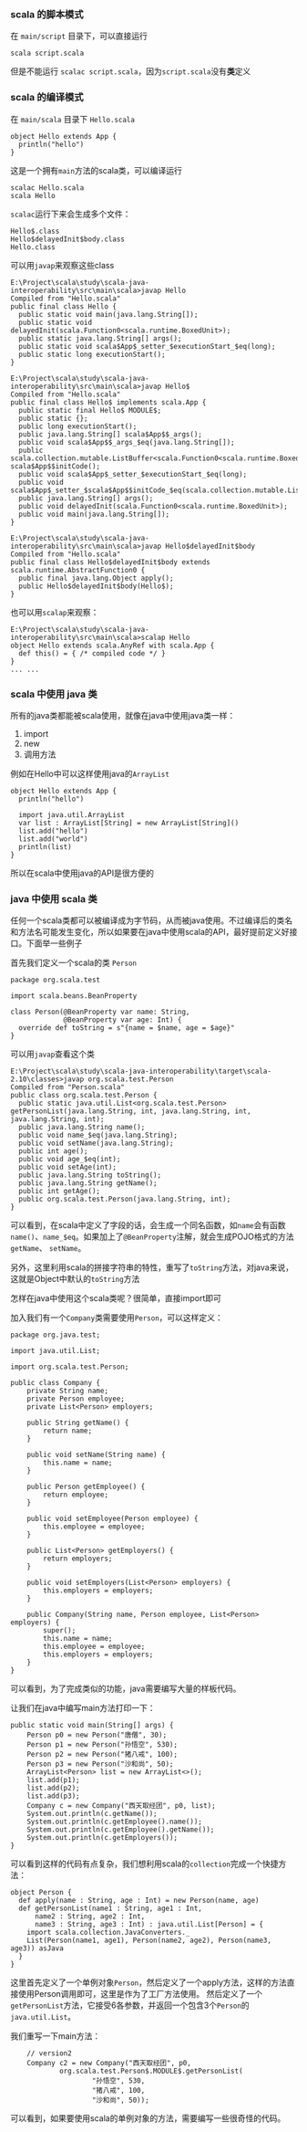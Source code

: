 ### scala 的脚本模式

在 `main/script` 目录下，可以直接运行

	scala script.scala

但是不能运行 `scalac script.scala`，因为`script.scala`没有**类**定义

### scala 的编译模式

在 `main/scala` 目录下 `Hello.scala`

	object Hello extends App {
	  println("hello")
	}

这是一个拥有`main`方法的scala类，可以编译运行


	scalac Hello.scala
	scala Hello

`scalac`运行下来会生成多个文件：

	Hello$.class
	Hello$delayedInit$body.class
	Hello.class

可以用`javap`来观察这些class

	E:\Project\scala\study\scala-java-interoperability\src\main\scala>javap Hello
	Compiled from "Hello.scala"
	public final class Hello {
	  public static void main(java.lang.String[]);
	  public static void delayedInit(scala.Function0<scala.runtime.BoxedUnit>);
	  public static java.lang.String[] args();
	  public static void scala$App$_setter_$executionStart_$eq(long);
	  public static long executionStart();
	}
	
	E:\Project\scala\study\scala-java-interoperability\src\main\scala>javap Hello$
	Compiled from "Hello.scala"
	public final class Hello$ implements scala.App {
	  public static final Hello$ MODULE$;
	  public static {};
	  public long executionStart();
	  public java.lang.String[] scala$App$$_args();
	  public void scala$App$$_args_$eq(java.lang.String[]);
	  public scala.collection.mutable.ListBuffer<scala.Function0<scala.runtime.BoxedUnit>> scala$App$$initCode();
	  public void scala$App$_setter_$executionStart_$eq(long);
	  public void scala$App$_setter_$scala$App$$initCode_$eq(scala.collection.mutable.ListBuffer);
	  public java.lang.String[] args();
	  public void delayedInit(scala.Function0<scala.runtime.BoxedUnit>);
	  public void main(java.lang.String[]);
	}
	
	E:\Project\scala\study\scala-java-interoperability\src\main\scala>javap Hello$delayedInit$body
	Compiled from "Hello.scala"
	public final class Hello$delayedInit$body extends scala.runtime.AbstractFunction0 {
	  public final java.lang.Object apply();
	  public Hello$delayedInit$body(Hello$);
	}

也可以用`scalap`来观察：

	E:\Project\scala\study\scala-java-interoperability\src\main\scala>scalap Hello
	object Hello extends scala.AnyRef with scala.App {
	  def this() = { /* compiled code */ }
	}
	... ...


### scala 中使用 java 类 

所有的java类都能被scala使用，就像在java中使用java类一样：

1. import
1. new
1. 调用方法

例如在Hello中可以这样使用java的`ArrayList`

	object Hello extends App {
	  println("hello")
	  
	  import java.util.ArrayList
	  var list : ArrayList[String] = new ArrayList[String]()
	  list.add("hello")
	  list.add("world")
	  println(list)
	}

所以在scala中使用java的API是很方便的

### java 中使用 scala 类 

任何一个scala类都可以被编译成为字节码，从而被java使用。不过编译后的类名和方法名可能发生变化，所以如果要在java中使用scala的API，最好提前定义好接口。下面举一些例子

首先我们定义一个scala的类 `Person`

	package org.scala.test
	
	import scala.beans.BeanProperty
	
	class Person(@BeanProperty var name: String,
	             @BeanProperty var age: Int) {
	  override def toString = s"{name = $name, age = $age}"
	}

可以用`javap`查看这个类

	E:\Project\scala\study\scala-java-interoperability\target\scala-2.10\classes>javap org.scala.test.Person
	Compiled from "Person.scala"
	public class org.scala.test.Person {
	  public static java.util.List<org.scala.test.Person> getPersonList(java.lang.String, int, java.lang.String, int, java.lang.String, int);
	  public java.lang.String name();
	  public void name_$eq(java.lang.String);
	  public void setName(java.lang.String);
	  public int age();
	  public void age_$eq(int);
	  public void setAge(int);
	  public java.lang.String toString();
	  public java.lang.String getName();
	  public int getAge();
	  public org.scala.test.Person(java.lang.String, int);
	}

可以看到，在scala中定义了字段的话，会生成一个同名函数，如`name`会有函数`name()`、`name_$eq`。如果加上了`@BeanProperty`注解，就会生成POJO格式的方法 `getName`、 `setName`。

另外，这里利用scala的拼接字符串的特性，重写了`toString`方法，对java来说，这就是Object中默认的`toString`方法

怎样在java中使用这个scala类呢？很简单，直接import即可

加入我们有一个`Company`类需要使用`Person`，可以这样定义：

	package org.java.test;
	
	import java.util.List;
	
	import org.scala.test.Person;
	
	public class Company {
		private String name;
		private Person employee;
		private List<Person> employers;
		
		public String getName() {
			return name;
		}
	
		public void setName(String name) {
			this.name = name;
		}
	
		public Person getEmployee() {
			return employee;
		}
	
		public void setEmployee(Person employee) {
			this.employee = employee;
		}
	
		public List<Person> getEmployers() {
			return employers;
		}
	
		public void setEmployers(List<Person> employers) {
			this.employers = employers;
		}
	
		public Company(String name, Person employee, List<Person> employers) {
			super();
			this.name = name;
			this.employee = employee;
			this.employers = employers;
		}
	}

可以看到，为了完成类似的功能，java需要编写大量的样板代码。

让我们在java中编写main方法打印一下：

	public static void main(String[] args) {
		Person p0 = new Person("唐僧", 30);
		Person p1 = new Person("孙悟空", 530);
		Person p2 = new Person("猪八戒", 100);
		Person p3 = new Person("沙和尚", 50);
		ArrayList<Person> list = new ArrayList<>();
		list.add(p1);
		list.add(p2);
		list.add(p3);
		Company c = new Company("西天取经团", p0, list);
		System.out.println(c.getName());
		System.out.println(c.getEmployee().name());
		System.out.println(c.getEmployee().getName());
		System.out.println(c.getEmployers());
	}

可以看到这样的代码有点复杂，我们想利用scala的`collection`完成一个快捷方法：

	object Person {
	  def apply(name : String, age : Int) = new Person(name, age)
	  def getPersonList(name1 : String, age1 : Int, 
	      name2 : String, age2 : Int, 
	      name3 : String, age3 : Int) : java.util.List[Person] = {
	    import scala.collection.JavaConverters._
	    List(Person(name1, age1), Person(name2, age2), Person(name3, age3)) asJava
	  }
	}

这里首先定义了一个单例对象`Person`，然后定义了一个apply方法，这样的方法直接使用Person调用即可，这里是作为了工厂方法使用。
然后定义了一个`getPersonList`方法，它接受6各参数，并返回一个包含3个`Person`的`java.util.List`。

我们重写一下main方法：

		// version2
		Company c2 = new Company("西天取经团", p0, 
				org.scala.test.Person$.MODULE$.getPersonList(
						"孙悟空", 530, 
						"猪八戒", 100, 
						"沙和尚", 50));

可以看到，如果要使用scala的单例对象的方法，需要编写一些很奇怪的代码。

